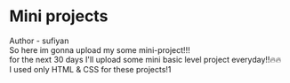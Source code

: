 # Mini projects
Author - sufiyan <br>
So here im gonna upload my some mini-project!!!
<br>
for the next 30 days I'll upload some mini basic level project everyday!!🔥🔥
<br>
I used only HTML & CSS for these projects!1
